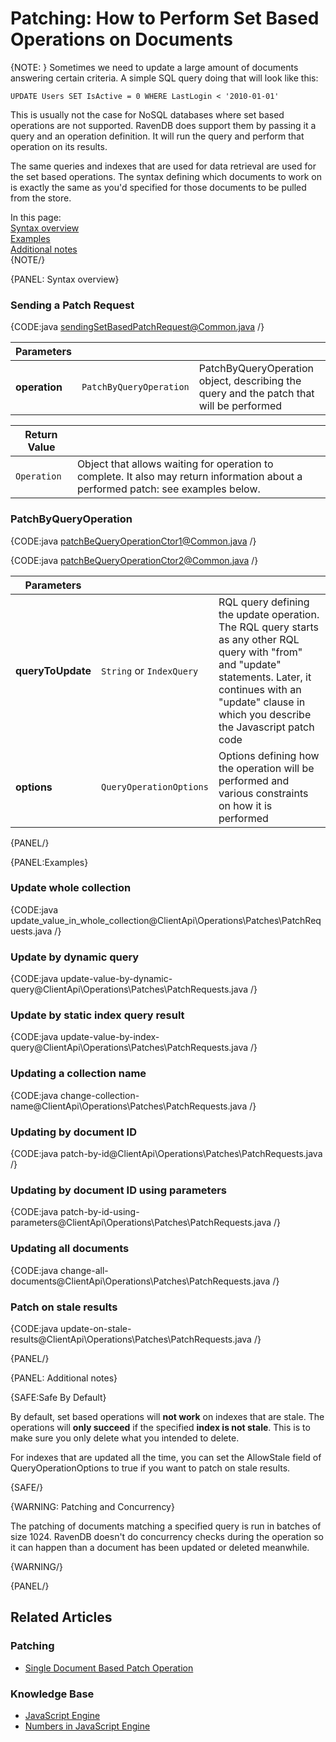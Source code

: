 # Patching: How to Perform Set Based Operations on Documents

{NOTE: }
Sometimes we need to update a large amount of documents answering certain criteria. A simple SQL query doing that will look like this:

`UPDATE Users SET IsActive = 0 WHERE LastLogin < '2010-01-01'`   

This is usually not the case for NoSQL databases where set based operations are not supported. RavenDB does support them by passing it a query and an operation definition. It will run the query and perform that operation on its results.

The same queries and indexes that are used for data retrieval are used for the set based operations. The syntax defining which documents to work on is exactly the same as you'd specified for those documents to be pulled from the store.

In this page:  
[Syntax overview](../../../client-api/operations/patching/set-based#syntax-overview)  
[Examples](../../../client-api/operations/patching/set-based#examples)  
[Additional notes](../../../client-api/operations/patching/set-based#additional-notes)  
{NOTE/}


{PANEL: Syntax overview}

### Sending a Patch Request

{CODE:java sendingSetBasedPatchRequest@Common.java /}

| Parameters | | |
| ------------- | ------------- | ----- |
| **operation** | `PatchByQueryOperation` | PatchByQueryOperation object, describing the query and the patch that will be performed |

| Return Value | |
| ------------- | ----- |
| `Operation` | Object that allows waiting for operation to complete. It also may return information about a performed patch: see examples below. |

### PatchByQueryOperation

{CODE:java patchBeQueryOperationCtor1@Common.java /}

{CODE:java patchBeQueryOperationCtor2@Common.java /}

| Parameters | | |
| ------------- | ------------- | ----- |
| **queryToUpdate** | `String` or `IndexQuery` | RQL query defining the update operation. The RQL query starts as any other RQL query with "from" and "update" statements. Later, it continues with an "update" clause in which you describe the Javascript patch code
| **options** | `QueryOperationOptions` | Options defining how the operation will be performed and various constraints on how it is performed

{PANEL/}

{PANEL:Examples}

### Update whole collection
{CODE:java update_value_in_whole_collection@ClientApi\Operations\Patches\PatchRequests.java /}

### Update by dynamic query
{CODE:java update-value-by-dynamic-query@ClientApi\Operations\Patches\PatchRequests.java /}

### Update by static index query result
{CODE:java update-value-by-index-query@ClientApi\Operations\Patches\PatchRequests.java /}

### Updating a collection name
{CODE:java change-collection-name@ClientApi\Operations\Patches\PatchRequests.java /}

### Updating by document ID
{CODE:java patch-by-id@ClientApi\Operations\Patches\PatchRequests.java /}

### Updating by document ID using parameters
{CODE:java patch-by-id-using-parameters@ClientApi\Operations\Patches\PatchRequests.java /}

### Updating all documents
{CODE:java change-all-documents@ClientApi\Operations\Patches\PatchRequests.java /}

### Patch on stale results
{CODE:java update-on-stale-results@ClientApi\Operations\Patches\PatchRequests.java /}

{PANEL/}

{PANEL: Additional notes}

{SAFE:Safe By Default}

By default, set based operations will **not work** on indexes that are stale. The operations will **only succeed** if the specified **index is not stale**. This is to make sure you only delete what you intended to delete. 

For indexes that are updated all the time, you can set the AllowStale field of QueryOperationOptions to true if you want to patch on stale results. 

{SAFE/}

{WARNING: Patching and Concurrency} 

The patching of documents matching a specified query is run in batches of size 1024. RavenDB doesn't do concurrency checks during the operation so it can happen than a document has been updated or deleted meanwhile.

{WARNING/}

{PANEL/}

## Related Articles

### Patching

- [Single Document Based Patch Operation](../../../client-api/operations/patching/single-document)

### Knowledge Base

- [JavaScript Engine](../../../server/kb/javascript-engine)
- [Numbers in JavaScript Engine](../../../server/kb/numbers-in-ravendb#numbers-in-javascript-engine)
